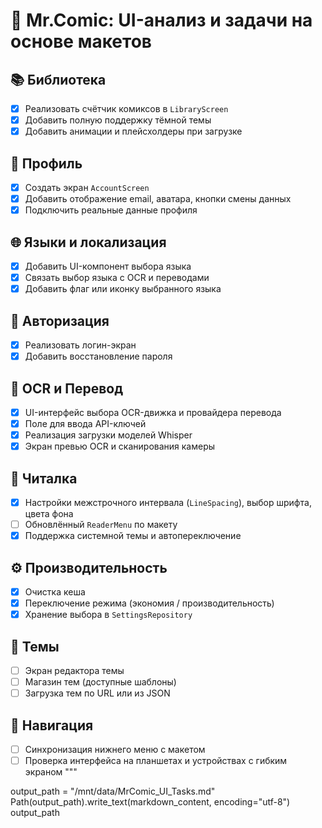 # 🧩 Mr.Comic: UI-анализ и задачи на основе макетов

## 📚 Библиотека
- [x] Реализовать счётчик комиксов в `LibraryScreen`
- [x] Добавить полную поддержку тёмной темы
- [x] Добавить анимации и плейсхолдеры при загрузке

## 👤 Профиль
- [x] Создать экран `AccountScreen`
- [x] Добавить отображение email, аватара, кнопки смены данных
- [x] Подключить реальные данные профиля

## 🌐 Языки и локализация
- [x] Добавить UI-компонент выбора языка
- [x] Связать выбор языка с OCR и переводами
- [x] Добавить флаг или иконку выбранного языка

## 🔐 Авторизация
- [x] Реализовать логин-экран
- [x] Добавить восстановление пароля

## 📸 OCR и Перевод
- [x] UI-интерфейс выбора OCR-движка и провайдера перевода
- [x] Поле для ввода API-ключей
- [x] Реализация загрузки моделей Whisper
- [x] Экран превью OCR и сканирования камеры

## 📖 Читалка
- [x] Настройки межстрочного интервала (`LineSpacing`), выбор шрифта, цвета фона
- [ ] Обновлённый `ReaderMenu` по макету
- [x] Поддержка системной темы и автопереключение

## ⚙️ Производительность
- [x] Очистка кеша
- [x] Переключение режима (экономия / производительность)
- [x] Хранение выбора в `SettingsRepository`

## 🎨 Темы
- [ ] Экран редактора темы
- [ ] Магазин тем (доступные шаблоны)
- [ ] Загрузка тем по URL или из JSON

## 🧭 Навигация
- [ ] Синхронизация нижнего меню с макетом
- [ ] Проверка интерфейса на планшетах и устройствах с гибким экраном
"""

output_path = "/mnt/data/MrComic_UI_Tasks.md"
Path(output_path).write_text(markdown_content, encoding="utf-8")
output_path

